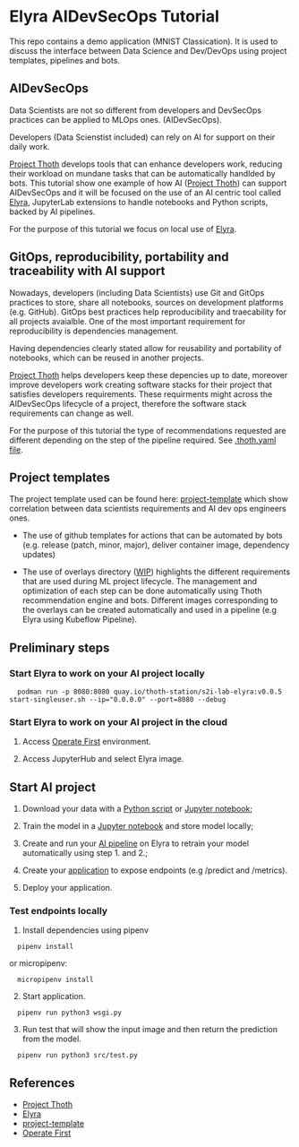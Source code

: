 
# Elyra AIDevSecOps Tutorial

This repo contains a demo application (MNIST Classication).
It is used to discuss the interface between Data Science and Dev/DevOps using project templates, pipelines and bots.

## AIDevSecOps

Data Scientists are not so different from developers and DevSecOps practices can be applied to MLOps ones. (AIDevSecOps).

Developers (Data Scienstist included) can rely on AI for support on their daily work.

[Project Thoth][1] develops tools that can enhance developers work, reducing their workload on mundane tasks that can be automatically handlded by bots.
This tutorial show one example of how AI ([Project Thoth][1]) can support AIDevSecOps and it will be focused on the use of an AI centric tool called [Elyra][2],
JupyterLab extensions to handle notebooks and Python scripts, backed by AI pipelines.

For the purpose of this tutorial we focus on local use of [Elyra][2].

## GitOps, reproducibility, portability and traceability with AI support

Nowadays, developers (including Data Scientists) use Git and GitOps practices to store, share all notebooks, sources on development platforms (e.g. GitHub).
GitOps best practices help reproducibility and traecability for all projects avaialble. One of the most important requirement for reproducibility is dependencies management.

Having dependencies clearly stated allow for reusability and portability of notebooks, which can be reused in another projects.

[Project Thoth][1] helps developers keep these depencies up to date, moreover improve developers work creating software stacks for their project that satisfies developers requirements.
These requirments might across the AIDevSecOps lifecycle of a project, therefore the software stack requirements can change as well.

For the purpose of this tutorial the type of recommendations requested are different depending on the step of the pipeline required. See [.thoth.yaml file](https://github.com/thoth-station/elyra-aidevsecops-tutorial/blob/master/.thoth.yaml).

## Project templates

The project template used can be found here: [project-template][3] which show correlation between data scientists requirements and AI dev ops engineers ones.

- The use of github templates for actions that can be automated by bots (e.g. release (patch, minor, major), deliver container image, dependency updates)

- The use of overlays directory ([WIP](https://github.com/aicoe-aiops/project-template/issues/28)) highlights the different requirements that are used during ML project lifecycle. The management and optimization of each step can be done automatically using Thoth recommendation engine and bots. Different images corresponding to the overlays can be created automatically and used in a pipeline (e.g Elyra using Kubeflow Pipeline).

## Preliminary steps

### Start Elyra to work on your AI project locally

```shell
  podman run -p 8080:8080 quay.io/thoth-station/s2i-lab-elyra:v0.0.5  start-singleuser.sh --ip="0.0.0.0" --port=8080 --debug
```

### Start Elyra to work on your AI project in the cloud

1. Access [Operate First][4] environment.

2. Access JupyterHub and select Elyra image.

## Start AI project

1. Download your data with a [Python script](https://github.com/thoth-station/elyra-aidevsecops-tutorial/blob/master/src/data/download_dataset_from_tf.py) or [Jupyter notebook](https://github.com/thoth-station/elyra-aidevsecops-tutorial/blob/master/notebooks/download_dataset.ipynb);

2. Train the model in a [Jupyter notebook](https://github.com/thoth-station/elyra-aidevsecops-tutorial/blob/master/notebooks/training.ipynb) and store model locally;

3. Create and run your [AI pipeline](https://github.com/thoth-station/elyra-aidevsecops-tutorial/blob/master/tutorial.pipeline) on Elyra to retrain your model automatically using step 1. and 2.;

4. Create your [application](https://github.com/thoth-station/elyra-aidevsecops-tutorial/blob/master/wsgi.py) to expose endpoints (e.g /predict and /metrics).

5. Deploy your application.

### Test endpoints locally

1. Install dependencies using pipenv

```shell
  pipenv install
```

or micropipenv:

```shell
  micropipenv install
```

2. Start application.

```shell
  pipenv run python3 wsgi.py
```

3. Run test that will show the input image and then return the prediction from the model.

```shell
  pipenv run python3 src/test.py
```

## References

 * [Project Thoth][1]
 * [Elyra][2]
 * [project-template][3]
 * [Operate First][4]

[1]: https://thoth-station.ninja/
[2]: https://github.com/elyra-ai/elyra
[3]: https://github.com/aicoe-aiops/project-template
[4]: https://www.operate-first.cloud/
